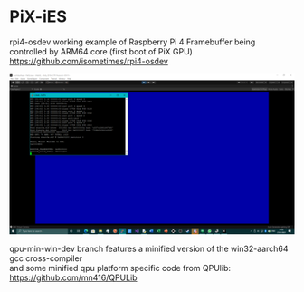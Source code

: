 # PiX-iES
rpi4-osdev working example of Raspberry Pi 4 Framebuffer being controlled by ARM64 core (first boot of PiX GPU)
https://github.com/isometimes/rpi4-osdev

![alt text](https://github.com/TheMindVirus/PiX-iES/blob/main/SCREENSHOTS/Framebuffer%20Location.png)

qpu-min-win-dev branch features a minified version of the win32-aarch64 gcc cross-compiler \
and some minified qpu platform specific code from QPUlib: https://github.com/mn416/QPULib
